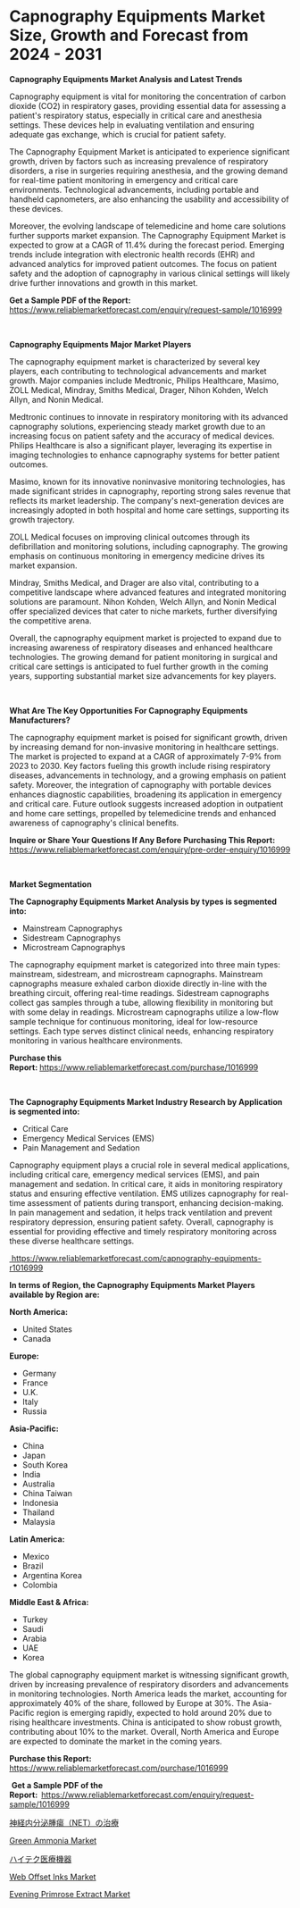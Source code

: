 <p><h1>Capnography Equipments Market Size, Growth and Forecast from 2024 - 2031</h1></p><p><strong>Capnography Equipments Market Analysis and Latest Trends</strong></p>
<p><p>Capnography equipment is vital for monitoring the concentration of carbon dioxide (CO2) in respiratory gases, providing essential data for assessing a patient's respiratory status, especially in critical care and anesthesia settings. These devices help in evaluating ventilation and ensuring adequate gas exchange, which is crucial for patient safety.</p><p>The Capnography Equipment Market is anticipated to experience significant growth, driven by factors such as increasing prevalence of respiratory disorders, a rise in surgeries requiring anesthesia, and the growing demand for real-time patient monitoring in emergency and critical care environments. Technological advancements, including portable and handheld capnometers, are also enhancing the usability and accessibility of these devices.</p><p>Moreover, the evolving landscape of telemedicine and home care solutions further supports market expansion. The Capnography Equipment Market is expected to grow at a CAGR of 11.4% during the forecast period. Emerging trends include integration with electronic health records (EHR) and advanced analytics for improved patient outcomes. The focus on patient safety and the adoption of capnography in various clinical settings will likely drive further innovations and growth in this market.</p></p>
<p><strong>Get a Sample PDF of the Report:&nbsp;</strong> <a href="https://www.reliablemarketforecast.com/enquiry/request-sample/1016999">https://www.reliablemarketforecast.com/enquiry/request-sample/1016999</a></p>
<p>&nbsp;</p>
<p><strong>Capnography Equipments Major Market Players</strong></p>
<p><p>The capnography equipment market is characterized by several key players, each contributing to technological advancements and market growth. Major companies include Medtronic, Philips Healthcare, Masimo, ZOLL Medical, Mindray, Smiths Medical, Drager, Nihon Kohden, Welch Allyn, and Nonin Medical.</p><p>Medtronic continues to innovate in respiratory monitoring with its advanced capnography solutions, experiencing steady market growth due to an increasing focus on patient safety and the accuracy of medical devices. Philips Healthcare is also a significant player, leveraging its expertise in imaging technologies to enhance capnography systems for better patient outcomes.</p><p>Masimo, known for its innovative noninvasive monitoring technologies, has made significant strides in capnography, reporting strong sales revenue that reflects its market leadership. The company's next-generation devices are increasingly adopted in both hospital and home care settings, supporting its growth trajectory.</p><p>ZOLL Medical focuses on improving clinical outcomes through its defibrillation and monitoring solutions, including capnography. The growing emphasis on continuous monitoring in emergency medicine drives its market expansion.</p><p>Mindray, Smiths Medical, and Drager are also vital, contributing to a competitive landscape where advanced features and integrated monitoring solutions are paramount. Nihon Kohden, Welch Allyn, and Nonin Medical offer specialized devices that cater to niche markets, further diversifying the competitive arena.</p><p>Overall, the capnography equipment market is projected to expand due to increasing awareness of respiratory diseases and enhanced healthcare technologies. The growing demand for patient monitoring in surgical and critical care settings is anticipated to fuel further growth in the coming years, supporting substantial market size advancements for key players.</p></p>
<p>&nbsp;</p>
<p><strong>What Are The Key Opportunities For Capnography Equipments Manufacturers?</strong></p>
<p><p>The capnography equipment market is poised for significant growth, driven by increasing demand for non-invasive monitoring in healthcare settings. The market is projected to expand at a CAGR of approximately 7-9% from 2023 to 2030. Key factors fueling this growth include rising respiratory diseases, advancements in technology, and a growing emphasis on patient safety. Moreover, the integration of capnography with portable devices enhances diagnostic capabilities, broadening its application in emergency and critical care. Future outlook suggests increased adoption in outpatient and home care settings, propelled by telemedicine trends and enhanced awareness of capnography's clinical benefits.</p></p>
<p><strong>Inquire or Share Your Questions If Any Before Purchasing This Report:</strong> <a href="https://www.reliablemarketforecast.com/enquiry/pre-order-enquiry/1016999">https://www.reliablemarketforecast.com/enquiry/pre-order-enquiry/1016999</a></p>
<p>&nbsp;</p>
<p><strong>Market Segmentation</strong></p>
<p><strong>The Capnography Equipments Market Analysis by types is segmented into:</strong></p>
<p><ul><li>Mainstream Capnographys</li><li>Sidestream Capnographys</li><li>Microstream Capnographys</li></ul></p>
<p><p>The capnography equipment market is categorized into three main types: mainstream, sidestream, and microstream capnographs. Mainstream capnographs measure exhaled carbon dioxide directly in-line with the breathing circuit, offering real-time readings. Sidestream capnographs collect gas samples through a tube, allowing flexibility in monitoring but with some delay in readings. Microstream capnographs utilize a low-flow sample technique for continuous monitoring, ideal for low-resource settings. Each type serves distinct clinical needs, enhancing respiratory monitoring in various healthcare environments.</p></p>
<p><strong>Purchase this Report:&nbsp;</strong><a href="https://www.reliablemarketforecast.com/purchase/1016999">https://www.reliablemarketforecast.com/purchase/1016999</a></p>
<p>&nbsp;</p>
<p><strong>The Capnography Equipments Market Industry Research by Application is segmented into:</strong></p>
<p><ul><li>Critical Care</li><li>Emergency Medical Services (EMS)</li><li>Pain Management and Sedation</li></ul></p>
<p><p>Capnography equipment plays a crucial role in several medical applications, including critical care, emergency medical services (EMS), and pain management and sedation. In critical care, it aids in monitoring respiratory status and ensuring effective ventilation. EMS utilizes capnography for real-time assessment of patients during transport, enhancing decision-making. In pain management and sedation, it helps track ventilation and prevent respiratory depression, ensuring patient safety. Overall, capnography is essential for providing effective and timely respiratory monitoring across these diverse healthcare settings.</p></p>
<p><a href="https://www.reliablemarketforecast.com/capnography-equipments-r1016999">&nbsp;https://www.reliablemarketforecast.com/capnography-equipments-r1016999</a></p>
<p><strong>In terms of Region, the Capnography Equipments Market Players available by Region are:</strong></p>
<p>
    <p> <strong> North America: </strong>
        <ul>
            <li>United States</li>
            <li>Canada</li>
        </ul>
        </p> 
    <p> <strong> Europe: </strong>
        <ul>
            <li>Germany</li>
            <li>France</li>
            <li>U.K.</li>
            <li>Italy</li>
            <li>Russia</li>
        </ul>
        </p> 
    <p> <strong> Asia-Pacific: </strong>
        <ul>
            <li>China</li>
            <li>Japan</li>
            <li>South Korea</li>
            <li>India</li>
            <li>Australia</li>
            <li>China Taiwan</li>
            <li>Indonesia</li>
            <li>Thailand</li>
            <li>Malaysia</li>
        </ul>
        </p> 
    <p> <strong> Latin America: </strong>
        <ul>
            <li>Mexico</li>
            <li>Brazil</li>
            <li>Argentina Korea</li>
            <li>Colombia</li>
        </ul>
        </p> 
    <p> <strong> Middle East & Africa: </strong>
        <ul>
            <li>Turkey</li>
            <li>Saudi</li>
            <li>Arabia</li>
            <li>UAE</li>
            <li>Korea</li>
        </ul>
    </p>
    </p>
<p><p>The global capnography equipment market is witnessing significant growth, driven by increasing prevalence of respiratory disorders and advancements in monitoring technologies. North America leads the market, accounting for approximately 40% of the share, followed by Europe at 30%. The Asia-Pacific region is emerging rapidly, expected to hold around 20% due to rising healthcare investments. China is anticipated to show robust growth, contributing about 10% to the market. Overall, North America and Europe are expected to dominate the market in the coming years.</p></p>
<p><strong>Purchase this Report: </strong><a href="https://www.reliablemarketforecast.com/purchase/1016999">https://www.reliablemarketforecast.com/purchase/1016999</a></p>
<p>&nbsp;<strong>Get a Sample PDF of the Report:&nbsp;&nbsp;</strong><a href="https://www.reliablemarketforecast.com/enquiry/request-sample/1016999">https://www.reliablemarketforecast.com/enquiry/request-sample/1016999</a></p>
<p><strong></strong></p>
<p><p><a href="https://medium.com/@sheilabruen2023/neuroendocrine-tumors-nets-treatment-market-%E3%81%AF-%E3%82%B3%E3%82%B9%E3%83%88%E7%AE%A1%E7%90%86%E3%81%A8%E5%8A%B9%E7%8E%87%E5%90%91%E4%B8%8A%E3%82%92%E5%84%AA%E5%85%88%E3%81%97%E3%81%BE%E3%81%99-%E3%81%95%E3%82%89%E3%81%AB-%E5%A0%B1%E5%91%8A%E6%9B%B8%E3%81%AF%E5%B8%82%E5%A0%B4%E3%81%AE%E9%9C%80%E8%A6%81%E9%9D%A2%E3%81%A8%E4%BE%9B%E7%B5%A6%E9%9D%A2%E3%81%AE%E4%B8%A1%E6%96%B9%E3%82%92%E3%82%AB%E3%83%90%E3%83%BC%E3%81%97%E3%81%A6%E3%81%84%E3%81%BE%E3%81%99-8a4d4fce2cef">神経内分泌腫瘍（NET）の治療</a></p><p><a href="https://issuu.com/reportprime-2/docs/green-ammonia-market-size-2030.pptx_af8d85455c6408">Green Ammonia Market</a></p><p><a href="https://medium.com/@sheilabruen2023/hi-tech-medical-devices-market-%E3%81%AE%E3%82%B0%E3%83%AD%E3%83%BC%E3%83%90%E3%83%AB%E5%B8%82%E5%A0%B4%E6%A6%82%E8%A6%81%E3%81%AF-%E4%B8%96%E7%95%8C%E3%81%8A%E3%82%88%E3%81%B3%E4%B8%BB%E8%A6%81%E5%B8%82%E5%A0%B4%E3%81%AB%E3%81%8A%E3%81%91%E3%82%8B%E6%A5%AD%E7%95%8C%E3%81%AB%E5%BD%B1%E9%9F%BF%E3%82%92%E4%B8%8E%E3%81%88%E3%82%8B%E4%B8%BB%E8%A6%81%E3%81%AA%E3%83%88%E3%83%AC%E3%83%B3%E3%83%89%E3%81%AB%E3%81%A4%E3%81%84%E3%81%A6-%E7%8B%AC%E8%87%AA%E3%81%AE%E8%A6%96%E7%82%B9%E3%82%92%E6%8F%90%E4%BE%9B%E3%81%97%E3%81%BE%E3%81%99-b8fccfd1a5b4">ハイテク医療機器</a></p><p><a href="https://issuu.com/reportprime-2/docs/web-offset-inks-market-size-2030.pp_fdb485438e7285">Web Offset Inks Market</a></p><p><a href="https://medium.com/@188drusilla/the-global-evening-primrose-extract-market-is-a-dynamic-and-growing-industry-544e44133215">Evening Primrose Extract Market</a></p></p>